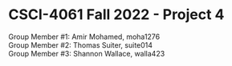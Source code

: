 # CSCI-4061 Fall 2022 - Project 4
Group Member #1: Amir Mohamed, moha1276  
Group Member #2: Thomas Suiter, suite014  
Group Member #3: Shannon Wallace, walla423  
 
